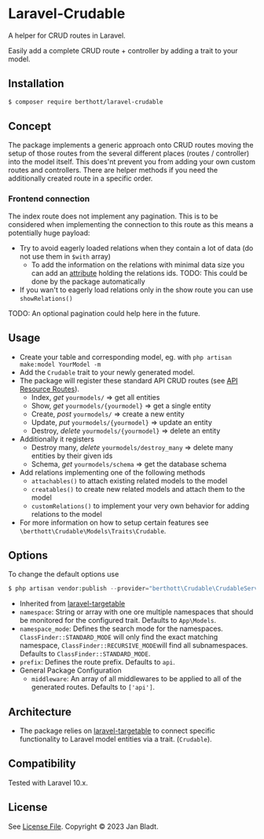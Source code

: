 # Laravel-Crudable

A helper for CRUD routes in Laravel.

Easily add a complete CRUD route + controller by adding a trait to your model.

## Installation

```sh
$ composer require berthott/laravel-crudable
```

## Concept

The package implements a generic approach onto CRUD routes moving the setup of those routes from the several different places (routes / controller) into the model itself. This does'nt prevent you from adding your own custom routes and controllers. There are helper methods if you need the additionally created route in a specific order.

### Frontend connection

The index route does not implement any pagination. This is to be considered when implementing the connection to this route as this means a potentially huge payload:
* Try to avoid eagerly loaded relations when they contain a lot of data (do not use them in `$with` array)
  * To add the information on the relations with minimal data size you can add an [attribute](https://laravel.com/docs/10.x/eloquent-mutators#accessors-and-mutators) holding the relations ids.
    TODO: This could be done by the package automatically
* If you wan't to eagerly load relations only in the show route you can use `showRelations()`

TODO: An optional pagination could help here in the future.

## Usage

* Create your table and corresponding model, eg. with `php artisan make:model YourModel -m`
* Add the `Crudable` trait to your newly generated model.
* The package will register these standard API CRUD routes (see [API Resource Routes](https://laravel.com/docs/10.x/controllers#api-resource-routes)).
  * Index, *get*     `yourmodels/` => get all entities
  * Show, *get*     `yourmodels/{yourmodel}` => get a single entity
  * Create, *post*    `yourmodels/` => create a new entity
  * Update, *put*    `yourmodels/{yourmodel}` => update an entity
  * Destroy, *delete*  `yourmodels/{yourmodel}` => delete an entity
* Additionally it registers
  * Destroy many, *delete*  `yourmodels/destroy_many` => delete many entities by their given ids
  * Schema, *get* `yourmodels/schema` => get the database schema
* Add relations implementing one of the following methods
  * `attachables()` to attach existing related models to the model
  * `creatables()` to create new related models and attach them to the model
  * `customRelations()` to implement your very own behavior for adding relations to the model
* For more information on how to setup certain features see `\berthott\Crudable\Models\Traits\Crudable`.

## Options

To change the default options use
```php
$ php artisan vendor:publish --provider="berthott\Crudable\CrudableServiceProvider" --tag="config"
```
* Inherited from [laravel-targetable](https://docs.syspons-dev.com/laravel-targetable)
* `namespace`: String or array with one ore multiple namespaces that should be monitored for the configured trait. Defaults to `App\Models`.
* `namespace_mode`: Defines the search mode for the namespaces. `ClassFinder::STANDARD_MODE` will only find the exact matching namespace, `ClassFinder::RECURSIVE_MODE`will find all subnamespaces. Defaults to `ClassFinder::STANDARD_MODE`.
* `prefix`: Defines the route prefix. Defaults to `api`.
* General Package Configuration
  * `middleware`: An array of all middlewares to be applied to all of the generated routes. Defaults to `['api']`.

## Architecture

* The package relies on [laravel-targetable](https://docs.syspons-dev.com/laravel-targetable) to connect specific functionality to Laravel model entities via a trait. (`Crudable`).


## Compatibility

Tested with Laravel 10.x.

## License

See [License File](license.md). Copyright © 2023 Jan Bladt.
